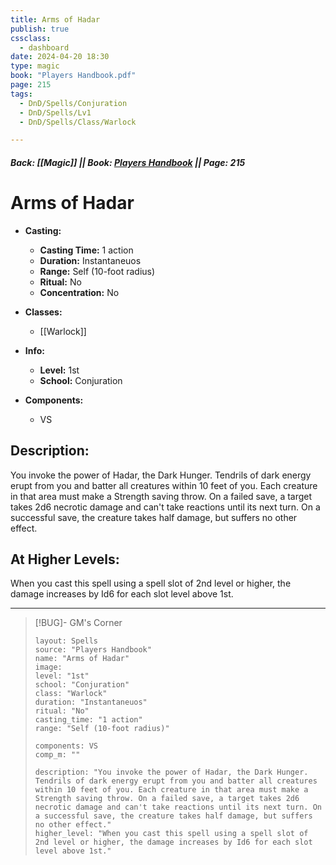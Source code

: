 ```yaml
---
title: Arms of Hadar
publish: true
cssclass:
  - dashboard
date: 2024-04-20 18:30
type: magic
book: "Players Handbook.pdf"
page: 215
tags:
  - DnD/Spells/Conjuration
  - DnD/Spells/Lv1
  - DnD/Spells/Class/Warlock

---
```


##### Back: [[Magic]] || Book: [Players Handbook](https://drive.google.com/drive/folders/1O5bhpYizcIT5xxAoLOuzCRht_PVS7VSG?usp=sharing) || Page: 215

# Arms of Hadar

- **Casting:**
    - **Casting Time:** 1 action
    - **Duration:** Instantaneuos
    - **Range:** Self (10-foot radius)
    - **Ritual:** No
    - **Concentration:** No
- **Classes:**
    - [[Warlock]]

- **Info:**
    - **Level:** 1st
    - **School:** Conjuration
- **Components:**
    - VS


## Description:
You invoke the power of Hadar, the Dark Hunger. Tendrils of dark energy erupt from you and batter all creatures within 10 feet of you. Each creature in that area must make a Strength saving throw. On a failed save, a target takes 2d6 necrotic damage and can't take reactions until its next turn. On a successful save, the creature takes half damage, but suffers no other effect.

## At Higher Levels:
When you cast this spell using a spell slot of 2nd level or higher, the damage increases by Id6 for each slot level above 1st.

---

> [!BUG]- GM's Corner
>
> ```statblock
> layout: Spells
> source: "Players Handbook"
> name: "Arms of Hadar"
> image: 
> level: "1st"
> school: "Conjuration"
> class: "Warlock"
> duration: "Instantaneuos"
> ritual: "No"
> casting_time: "1 action"
> range: "Self (10-foot radius)"
>
> components: VS
> comp_m: ""
>
> description: "You invoke the power of Hadar, the Dark Hunger. Tendrils of dark energy erupt from you and batter all creatures within 10 feet of you. Each creature in that area must make a Strength saving throw. On a failed save, a target takes 2d6 necrotic damage and can't take reactions until its next turn. On a successful save, the creature takes half damage, but suffers no other effect."
> higher_level: "When you cast this spell using a spell slot of 2nd level or higher, the damage increases by Id6 for each slot level above 1st."
> ```
